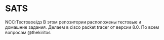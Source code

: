 # SATS
NOC:Тестовое/дз
В этом репозитории расположены  тестовые и  домашние задания.
Делаем в cisco packet tracer от версии 8.0.
По всем вопросам @thekiritos
